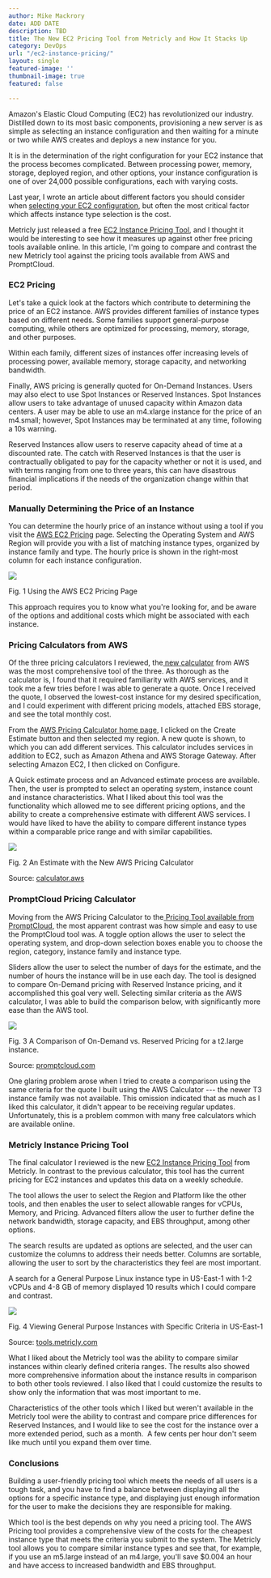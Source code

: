 ```yaml
---
author: Mike Mackrory
date: ADD DATE
description: TBD
title: The New EC2 Pricing Tool from Metricly and How It Stacks Up
category: DevOps
url: "/ec2-instance-pricing/"
layout: single
featured-image: ''
thumbnail-image: true
featured: false

---
```

Amazon's Elastic Cloud Computing (EC2) has revolutionized our industry. Distilled down to its most basic components, provisioning a new server is as simple as selecting an instance configuration and then waiting for a minute or two while AWS creates and deploys a new instance for you.

It is in the determination of the right configuration for your EC2 instance that the process becomes complicated. Between processing power, memory, storage, deployed region, and other options, your instance configuration is one of over 24,000 possible configurations, each with varying costs.

Last year, I wrote an article about different factors you should consider when [selecting your EC2 configuration](https://www.metricly.com/ec2-instance-types/), but often the most critical factor which affects instance type selection is the cost.

Metricly just released a free [EC2 Instance Pricing Tool](https://tools.metricly.com/), and I thought it would be interesting to see how it measures up against other free pricing tools available online. In this article, I'm going to compare and contrast the new Metricly tool against the pricing tools available from AWS and PromptCloud.

### EC2 Pricing

Let's take a quick look at the factors which contribute to determining the price of an EC2 instance. AWS provides different families of instance types based on different needs. Some families support general-purpose computing, while others are optimized for processing, memory, storage, and other purposes.

Within each family, different sizes of instances offer increasing levels of processing power, available memory, storage capacity, and networking bandwidth.

Finally, AWS pricing is generally quoted for On-Demand Instances. Users may also elect to use Spot Instances or Reserved Instances. Spot Instances allow users to take advantage of unused capacity within Amazon data centers. A user may be able to use an m4.xlarge instance for the price of an m4.small; however, Spot Instances may be terminated at any time, following a 10s warning.

Reserved Instances allow users to reserve capacity ahead of time at a discounted rate. The catch with Reserved Instances is that the user is contractually obligated to pay for the capacity whether or not it is used, and with terms ranging from one to three years, this can have disastrous financial implications if the needs of the organization change within that period.

### Manually Determining the Price of an Instance

You can determine the hourly price of an instance without using a tool if you visit the [AWS EC2 Pricing](https://aws.amazon.com/ec2/pricing/on-demand/) page. Selecting the Operating System and AWS Region will provide you with a list of matching instance types, organized by instance family and type. The hourly price is shown in the right-most column for each instance configuration.

![](https://lh6.googleusercontent.com/2UEuT0YtGB6KkQKfyngsOpTzFbKrh1rqub9vLfv7qE4RjEnGOwlk1pPpixrQDD3tscvQF8jVTKqcN6sS_U1XJs02YspxKxUvU2MIHYUkfUV-glzFXghn_iF7iFWPlgajZtf3tnQK)

Fig. 1 Using the AWS EC2 Pricing Page

This approach requires you to know what you're looking for, and be aware of the options and additional costs which might be associated with each instance.

### Pricing Calculators from AWS

Of the three pricing calculators I reviewed, the[ new calculator](https://aws.amazon.com/blogs/aws/check-it-out-new-aws-pricing-calculator-for-ec2-and-ebs/) from AWS was the most comprehensive tool of the three. As thorough as the calculator is, I found that it required familiarity with AWS services, and it took me a few tries before I was able to generate a quote. Once I received the quote, I observed the lowest-cost instance for my desired specification, and I could experiment with different pricing models, attached EBS storage, and see the total monthly cost.

From the [AWS Pricing Calculator home page](https://calculator.aws/#/), I clicked on the Create Estimate button and then selected my region. A new quote is shown, to which you can add different services. This calculator includes services in addition to EC2, such as Amazon Athena and AWS Storage Gateway. After selecting Amazon EC2, I then clicked on Configure.

A Quick estimate process and an Advanced estimate process are available. Then, the user is prompted to select an operating system, instance count and instance characteristics. What I liked about this tool was the functionality which allowed me to see different pricing options, and the ability to create a comprehensive estimate with different AWS services. I would have liked to have the ability to compare different instance types within a comparable price range and with similar capabilities.

![](https://lh4.googleusercontent.com/omm9W0DcDuHaTbOhwoCkhy4219cV80WidQ16yIalO07FBhzNyqk8ux_LIwIKztSpRnRIDuckveTBuRiwnsf9gR3bPwxPPdKrG1ORWsXamlSYhdxvVVcsRl7-Gu3r8jw7tKAPBNAt)

Fig. 2 An Estimate with the New AWS Pricing Calculator

Source: [calculator.aws](https://calculator.aws/#/)

### PromptCloud Pricing Calculator

Moving from the AWS Pricing Calculator to the[ Pricing Tool available from PromptCloud](https://www.promptcloud.com/ec2-ondemand-vs-reserved-instance-pricing.php), the most apparent contrast was how simple and easy to use the PromptCloud tool was. A toggle option allows the user to select the operating system, and drop-down selection boxes enable you to choose the region, category, instance family and instance type.

Sliders allow the user to select the number of days for the estimate, and the number of hours the instance will be in use each day. The tool is designed to compare On-Demand pricing with Reserved Instance pricing, and it accomplished this goal very well. Selecting similar criteria as the AWS calculator, I was able to build the comparison below, with significantly more ease than the AWS tool.

![](https://lh3.googleusercontent.com/TgaYharpI_oyQFlCwHuQjUaeGyp22CM-oJ9BxIwplXQLOm8fMIkIVqyJKzwtlaoPqs9a1uAd0Ls1cF5KOJ1SgktPWfqopyHsip7VFXQBcsHRntA9fYwyOeJKMh0ZdbmzcgsuGUZa)

Fig. 3 A Comparison of On-Demand vs. Reserved Pricing for a t2.large instance.

Source: [promptcloud.com](https://www.promptcloud.com/ec2-ondemand-vs-reserved-instance-pricing.php)

One glaring problem arose when I tried to create a comparison using the same criteria for the quote I built using the AWS Calculator --- the newer T3 instance family was not available. This omission indicated that as much as I liked this calculator, it didn't appear to be receiving regular updates. Unfortunately, this is a problem common with many free calculators which are available online.

### Metricly Instance Pricing Tool

The final calculator I reviewed is the new [EC2 Instance Pricing Tool](https://tools.metricly.com/) from Metricly. In contrast to the previous calculator, this tool has the current pricing for EC2 instances and updates this data on a weekly schedule.

The tool allows the user to select the Region and Platform like the other tools, and then enables the user to select allowable ranges for vCPUs, Memory, and Pricing. Advanced filters allow the user to further define the network bandwidth, storage capacity, and EBS throughput, among other options.

The search results are updated as options are selected, and the user can customize the columns to address their needs better. Columns are sortable, allowing the user to sort by the characteristics they feel are most important.

A search for a General Purpose Linux instance type in US-East-1 with 1-2 vCPUs and 4-8 GB of memory displayed 10 results which I could compare and contrast.

![](https://lh3.googleusercontent.com/aEXoh-uPyJYH49JH7JEw-sMUDxK_GFcld3O1PF1otyWo_Auw6Jl9eVMKO73Gr8WmJJG1m5J2wpEyn2TEYCw73eqsMesDyOBnUbTbnbGaC6P8W0YIM36lpzSelOqGkr_q4W5dFYJr)

Fig. 4 Viewing General Purpose Instances with Specific Criteria in US-East-1

Source: [tools.metricly.com](https://tools.metricly.com/)

What I liked about the Metricly tool was the ability to compare similar instances within clearly defined criteria ranges. The results also showed more comprehensive information about the instance results in comparison to both other tools reviewed. I also liked that I could customize the results to show only the information that was most important to me.

Characteristics of the other tools which I liked but weren't available in the Metricly tool were the ability to contrast and compare price differences for Reserved Instances, and I would like to see the cost for the instance over a more extended period, such as a month.  A few cents per hour don't seem like much until you expand them over time.

### Conclusions

Building a user-friendly pricing tool which meets the needs of all users is a tough task, and you have to find a balance between displaying all the options for a specific instance type, and displaying just enough information for the user to make the decisions they are responsible for making.

Which tool is the best depends on why you need a pricing tool. The AWS Pricing tool provides a comprehensive view of the costs for the cheapest instance type that meets the criteria you submit to the system. The Metricly tool allows you to compare similar instance types and see that, for example, if you use an m5.large instead of an m4.large, you'll save $0.004 an hour and have access to increased bandwidth and EBS throughput.